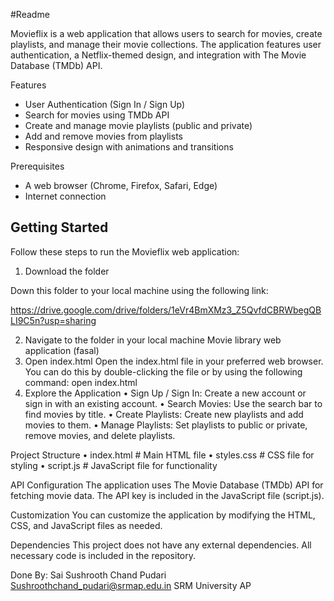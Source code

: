 #Readme 

Movieflix is a web application that allows users to search for movies, create playlists, and manage their movie collections. The application features user authentication, a Netflix-themed design, and integration with The Movie Database (TMDb) API.

Features

- User Authentication (Sign In / Sign Up)
- Search for movies using TMDb API
- Create and manage movie playlists (public and private)
- Add and remove movies from playlists
- Responsive design with animations and transitions

Prerequisites

- A web browser (Chrome, Firefox, Safari, Edge)
- Internet connection

## Getting Started

Follow these steps to run the Movieflix web application:

1. Download the folder

Down this folder to your local machine using the following link:

https://drive.google.com/drive/folders/1eVr4BmXMz3_Z5QvfdCBRWbegQBLI9C5n?usp=sharing

2. Navigate to the folder in your local machine
Movie library web application (fasal)
3. Open index.html
Open the index.html file in your preferred web browser. You can do this by double-clicking the file or by using the following command:
open index.html
4. Explore the Application
•	Sign Up / Sign In: Create a new account or sign in with an existing account.
•	Search Movies: Use the search bar to find movies by title.
•	Create Playlists: Create new playlists and add movies to them.
•	Manage Playlists: Set playlists to public or private, remove movies, and delete playlists.


Project Structure
•	index.html          # Main HTML file
•	styles.css          # CSS file for styling
•	script.js           # JavaScript file for functionality

API Configuration
The application uses The Movie Database (TMDb) API for fetching movie data. The API key is included in the JavaScript file (script.js).

Customization
You can customize the application by modifying the HTML, CSS, and JavaScript files as needed.

Dependencies
This project does not have any external dependencies. All necessary code is included in the repository.

Done By:
Sai Sushrooth Chand Pudari
Sushroothchand_pudari@srmap.edu.in
SRM University AP
